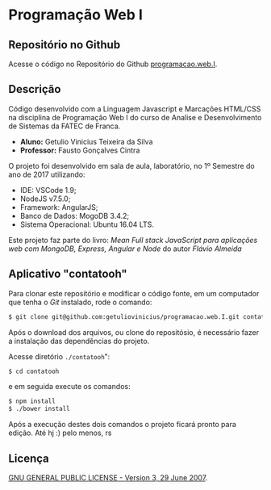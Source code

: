 Programação Web I
=================

## Repositório no Github

Acesse o código no Repositório do Github [programacao.web.I](https://github.com/getuliovinicius/programacao.web.I).

## Descrição

Código desenvolvido com a Linguagem Javascript e Marcações HTML/CSS na disciplina de Programação Web I do curso de Analise e Desenvolvimento de Sistemas da FATEC de Franca.

+ **Aluno:** Getulio Vinicius Teixeira da Silva
+ **Professor:** Fausto Gonçalves Cintra

O projeto foi desenvolvido em sala de aula, laboratório, no 1º Semestre do ano de 2017 utilizando:

+ IDE: VSCode 1.9;
+ NodeJS v7.5.0;
+ Framework: AngularJS;
+ Banco de Dados: MogoDB 3.4.2;
+ Sistema Operacional: Ubuntu 16.04 LTS.

Este projeto faz parte do livro: _Mean Full stack JavaScript para aplicações web com MongoDB, Express, Angular e Node_ do autor _Flávio Almeida_

## Aplicativo "contatooh"

Para clonar este repositório e modificar o código fonte, em um computador que tenha o _Git_ instalado, rode o comando:

```bash
$ git clone git@github.com:getuliovinicius/programacao.web.I.git contatooh
```

Após o download dos arquivos, ou clone do repositósio, é necessário fazer a instalação das dependências do projeto.

Acesse diretório `./contatooh`":

```bash
$ cd contatooh
```

e em seguida execute os comandos:

```bash
$ npm install
$ ./bower install
```

Após a execução destes dois comandos o projeto ficará pronto para edição. Até hj :) pelo menos, rs

## Licença

[GNU GENERAL PUBLIC LICENSE - Version 3, 29 June 2007](https://github.com/getuliovinicius/programacao.we.I/blob/master/LICENSE).